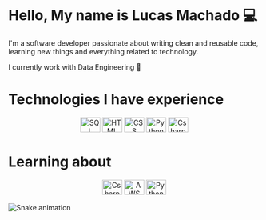# Hello, My name is Lucas Machado 💻

I'm a software developer passionate about writing clean and reusable code, learning new things and everything related to technology.

I currently work with Data Engineering 🎲


# Technologies I have experience
<div style="display: inline_block;text-align:center">
  <img alt="SQL" height="30" width="40" src="https://cdn.jsdelivr.net/gh/devicons/devicon/icons/microsoftsqlserver/microsoftsqlserver-plain.svg">
  <img alt="HTML" height="30" width="40" src="https://icongr.am/devicon/html5-original.svg?size=128&color=currentColor">
  <img alt="CSS" height="30" width="40" src="https://icongr.am/devicon/css3-original.svg?size=128&color=currentColor">
  <img alt="Python" height="30" width="40" src="https://icongr.am/devicon/python-original.svg?size=128&color=currentColor">
  <img alt="Csharp" height="30" width="40" src="https://icongr.am/devicon/csharp-original.svg?size=128&color=currentColor">
</div>

# Learning about
<div style="display: inline_block;text-align:center">
  <img alt="Csharp" height="30" width="40" src="https://icongr.am/devicon/csharp-original.svg?size=128&color=currentColor">
  <img alt="AWS" height="30" width="40" src="https://icongr.am/devicon/amazonwebservices-original.svg?size=128&color=currentColor">
  <img alt="Python" height="30" width="40" src="https://icongr.am/devicon/python-original.svg?size=128&color=currentColor">
</div>


<div>

  ![Snake animation](https://github.com/lfjmachado/lfjmachado/blob/output/github-contribution-grid-snake.svg)

</div>